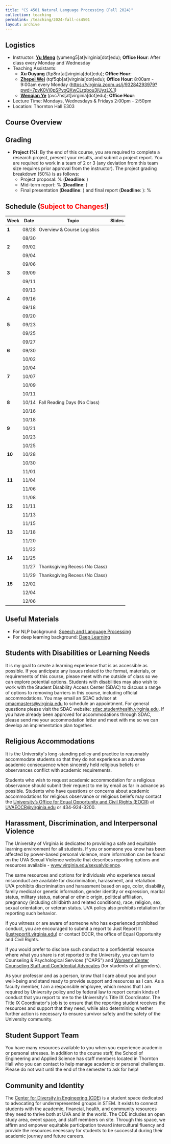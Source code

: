 ```yaml
---
title: "CS 4501 Natural Language Processing (Fall 2024)"
collection: teaching
permalink: /teaching/2024-fall-cs4501
layout: archive
---
```


## Logistics
* Instructor: [**Yu Meng**](https://yumeng5.github.io/) (yumeng5[at]virginia[dot]edu); **Office Hour**: After class every Monday and Wednesday
* Teaching Assistants:
  * **Xu Ouyang** (ftp8nr[at]virginia[dot]edu); **Office Hour**: 
  * [**Zhepei Wei**](https://www.cs.virginia.edu/~tqf5qb/) (tqf5qb[at]virginia[dot]edu); **Office Hour**: 8:00am - 9:00am every Monday (https://virginia.zoom.us/j/93284293979?pwd=7pvK0Vi0pSPvoQXwCLrqbou3jUyzLX.1)
  * [**Wenqian Ye**](https://wenqian-ye.github.io/) (pvc7hs[at]virginia[dot]edu); **Office Hour**: 
* Lecture Time: Mondays, Wednesdays & Fridays 2:00pm - 2:50pm
* Location: Thornton Hall E303

## Course Overview


## Grading

* **Project (%)**: By the end of this course, you are required to complete a research project, present your results, and submit a project report. You are required to work in a team of 2 or 3 (any deviation from this team size requires prior approval from the instructor). 
  The project grading breakdown (50%) is as follows:
     * Project proposal: % (**Deadline**: )
     * Mid-term report: % (**Deadline**: )
     * Final presentation (**Deadline**: ) and final report (**Deadline**: ): % 

## Schedule (<span style="color:red">**Subject to Changes!**</span>)

<style>
  table {
    font-size: 14px; /* Set your desired font size */
    width: 100%; /* Set your desired width */
    border-collapse: collapse; /* Optional: Remove cell spacing */
  }
  th, td {
    padding: 5px; /* Optional: Adjust padding for cells */
  }
</style>
| **Week** | **Date** | **Topic**                            | **Slides**                                                |
|----------|----------|--------------------------------------|----------------------------------------------------------------|
| **1**    | 08/28    | Overview & Course Logistics     |                                                                |
|          | 08/30    |                                      |                                                                |
| **2**    | 09/02    |                                      |                                                                |
|          | 09/04    |                                      |                                                                |
|          | 09/06    |                                      |                                                                |
| **3**    | 09/09    |                                      |                                                                |
|          | 09/11    |                                      |                                                                |
|          | 09/13    |                                      |                                                                |
| **4**    | 09/16    |                                      |                                                                |
|          | 09/18    |                                      |                                                                |
|          | 09/20    |                                      |                                                                |
| **5**    | 09/23    |                                      |                                                                |
|          | 09/25    |                                      |                                                                |
|          | 09/27    |                                      |                                                                |
| **6**    | 09/30    |                                      |                                                                |
|          | 10/02    |                                      |                                                                |
|          | 10/04    |                                      |                                                                |
| **7**    | 10/07    |                                      |                                                                |
|          | 10/09    |                                      |                                                                |
|          | 10/11    |                                      |                                                                |
| **8**    | 10/14    | Fall Reading Days (No Class)         |                                                                |
|          | 10/16    |                                      |                                                                |
|          | 10/18    |                                      |                                                                |
| **9**    | 10/21    |                                      |                                                                |
|          | 10/23    |                                      |                                                                |
|          | 10/25    |                                      |                                                                |
| **10**   | 10/28    |                                      |                                                                |
|          | 10/30    |                                      |                                                                |
|          | 11/01    |                                      |                                                                |
| **11**   | 11/04    |                                      |                                                                |
|          | 11/06    |                                      |                                                                |
|          | 11/08    |                                      |                                                                |
| **12**   | 11/11    |                                      |                                                                |
|          | 11/13    |                                      |                                                                |
|          | 11/15    |                                      |                                                                |
| **13**   | 11/18    |                                      |                                                                |
|          | 11/20    |                                      |                                                                |
|          | 11/22    |                                      |                                                                |
| **14**   | 11/25    |                                      |                                                                |
|          | 11/27    | Thanksgiving Recess (No Class)       |                                                                |
|          | 11/29    | Thanksgiving Recess (No Class)       |                                                                |
| **15**   | 12/02    |                                      |                                                                |
|          | 12/04    |                                      |                                                                |
|          | 12/06    |                                      |                                                                |

## Useful Materials
* For NLP background: [Speech and Language Processing](https://web.stanford.edu/~jurafsky/slp3/)
* For deep learning background: [Deep Learning](https://www.deeplearningbook.org/)


## Students with Disabilities or Learning Needs
It is my goal to create a learning experience that is as accessible as possible. If you anticipate any issues related to the format, materials, or requirements of this course, please meet with me outside of class so we can explore potential options. Students with disabilities may also wish to work with the Student Disability Access Center (SDAC) to discuss a range of options to removing barriers in this course, including official accommodations. You may email an SDAC advisor at [cmacmasters@virginia.edu](mailto:cmacmasters@virginia.edu) to schedule an appointment. For general questions please visit the SDAC website: [sdac.studenthealth.virginia.edu](https://sdac.studenthealth.virginia.edu). If you have already been approved for accommodations through SDAC, please send me your accommodation letter and meet with me so we can develop an implementation plan together.

## Religious Accommodations
It is the University's long-standing policy and practice to reasonably accommodate students so that they do not experience an adverse academic consequence when sincerely held religious beliefs or observances conflict with academic requirements.

Students who wish to request academic accommodation for a religious observance should submit their request to me by email as far in advance as possible. Students who have questions or concerns about academic accommodations for religious observance or religious beliefs may contact the [University’s Office for Equal Opportunity and Civil Rights (EOCR)](https://eocr.virginia.edu/) at UVAEOCR@virginia.edu or 434-924-3200.

## Harassment, Discrimination, and Interpersonal Violence
The University of Virginia is dedicated to providing a safe and equitable learning environment for all students. If you or someone you know has been affected by power-based personal violence, more information can be found on the UVA Sexual Violence website that describes reporting options and resources available - www.virginia.edu/sexualviolence.  

The same resources and options for individuals who experience sexual misconduct are available for discrimination, harassment, and retaliation.  UVA prohibits discrimination and harassment based on age, color, disability, family medical or genetic information, gender identity or expression, marital status, military status, national or ethnic origin, political affiliation, pregnancy (including childbirth and related conditions), race, religion, sex, sexual orientation, or veteran status. UVA policy also prohibits retaliation for reporting such behavior. 

If you witness or are aware of someone who has experienced prohibited conduct, you are encouraged to submit a report to Just Report It ([justreportit.virginia.edu](https://justreportit.virginia.edu)) or contact EOCR, the office of Equal Opportunity and Civil Rights.

If you would prefer to disclose such conduct to a confidential resource where what you share is not reported to the University, you can turn to Counseling & Psychological Services ("CAPS") and [Women’s Center Counseling Staff and Confidential Advocates](https://womenscenter.virginia.edu/counseling/our-counseling-services) (for students of all genders).  

As your professor and as a person, know that I care about you and your well-being and stand ready to provide support and resources as I can. As a faculty member, I am a responsible employee, which means that I am required by University policy and by federal law to report certain kinds of conduct that you report to me to the University's Title IX Coordinator. The Title IX Coordinator's job is to ensure that the reporting student receives the resources and support that they need, while also determining whether further action is necessary to ensure survivor safety and the safety of the University community. 

## Student Support Team
You have many resources available to you when you experience academic or personal stresses. In addition to the course staff, the School of Engineering and Applied Science has staff members located in Thornton Hall who you can contact to help manage academic or personal challenges. Please do not wait until the end of the semester to ask for help!

## Community and Identity

The [Center for Diversity in Engineering (CDE)](https://engineering.virginia.edu/about-our-school/diversity-equity-and-engagement/center-diversity-engineering) is a student space dedicated to advocating for underrepresented groups in STEM. It exists to connect students with the academic, financial, health, and community resources they need to thrive both at UVA and in the world.  The CDE includes an open study area, event space, and staff members on site. Through this space, we affirm and empower equitable participation toward intercultural fluency and provide the resources necessary for students to be successful during their academic journey and future careers.
